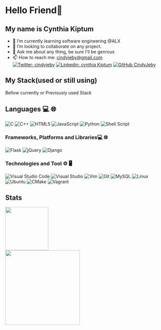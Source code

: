 # Hello Friend👋
## My name is Cynthia Kiptum

- 🌱 I’m currently learning software engineering @ALX
- 👯 I’m looking to collaborate on any project.
- 💬 Ask me about any thing, be sure I'll be genrous
- 📫 How to reach me: <cindyjeby@gmail.com><br>
[![Twitter: cindyjeby](https://img.shields.io/twitter/follow/cindyjeby?style=for-the-badge&color=black)](https://twitter.com/cindyjeby)
[![Linkedin: cynthia Kiptum](https://img.shields.io/badge/-cindy-jeby?style=for-the-badge&logo=Linkedin&Color=black&link=https://www.linkedin.com/in/cynthia-kiptum-5140a0271/)](https:www.linkedin.com/in/cynthia-kiptum-5140a0271/)
[![GitHub CindyJeby](https://img.shields.io/github/followers/cindyjeby?label=follow&style=for-the-badge&color=black)](https://github.com/cindyjeby)

## My Stack(used or still using)

Bellow  currently or Previously used Stack

## Languages 💻 🌐

![C](https://img.shields.io/badge/c-%2300599C.svg?style=for-the-badge&logo=c&logoColor=white)
![C++](https://img.shields.io/badge/c%2B%2B-%2300599C.svg?style=for-the-badge&logo=c%2B%2B&logoColor=white)
![HTML5](https://img.shields.io/badge/html5-%23E34F26.svg?style=for-the-badge&logo=html5&logoColor=white)
![JavaScript](https://img.shields.io/badge/javascript-%23323330.svg?style=for-the-badge&logo=javascript&logoColor=%23F7DF1E)
![Python](https://img.shields.io/badge/python-3670A0?style=for-the-badge&logo=python&logoColor=ffdd54)
![Shell Script](https://img.shields.io/badge/shell_script-%23121011.svg?style=for-the-badge&logo=gnu-bash&logoColor=white)

### Frameworks, Platforms and Libraries💻 🌐

![Flask](https://img.shields.io/badge/flask-%23000.svg?style=for-the-badge&logo=flask&logoColor=white)
![jQuery](https://img.shields.io/badge/jquery-%230769AD.svg?style=for-the-badge&logo=jquery&logoColor=white)
![Django](https://img.shields.io/badge/django-%23092E20.svg?style=for-the-badge&logo=django&logoColor=white)

### Technologies and Tool ⚙️ 🖥

![Visual Studio Code](https://img.shields.io/badge/Visual%20Studio%20Code-0078d7.svg?style=for-the-badge&logo=visual-studio-code&logoColor=white)
![Visual Studio](https://img.shields.io/badge/Visual%20Studio-5C2D91.svg?style=for-the-badge&logo=visual-studio&logoColor=white)
![Vim](https://img.shields.io/badge/VIM-%2311AB00.svg?style=for-the-badge&logo=vim&logoColor=white)
![Git](https://img.shields.io/badge/-Git-333333?style=for-the-badge&logo=git&color=black)
![MySQL](https://img.shields.io/badge/-MySQL-333333?style=for-the-badge&logo=mysql&color=black)
![Linux](https://img.shields.io/badge/-Linux-000?style=for-the-badge&logo=Linux&logoColor=FCC624&color=black)
![Ubuntu](https://img.shields.io/badge/Ubuntu-E95420?style=for-the-badge&logo=ubuntu&logoColor=white)
![CMake](https://img.shields.io/badge/CMake-%23008FBA.svg?style=for-the-badge&logo=cmake&logoColor=white)
![Vagrant](https://img.shields.io/badge/vagrant-%231563FF.svg?style=for-the-badge&logo=vagrant&logoColor=white)
## Stats

<a href="https://github.com/cindyjeby">
  <img height="137px" src="https://github-readme-stats.vercel.app/api?username=cindyjeby&hide_title=true&hide_border=true&show_icons=true&include_all_commits=true&count_private=true&line_height=21&theme=tokyonight" /><br>
  <img height="237px" src="https://github-readme-stats.vercel.app/api/top-langs/?username=cindyjeby&hide_title=true&hide_border=true&layout=compact&langs_count=10&hide=css,html,shaderlab&theme=tokyonight" /><br>
</a>
<!-- [![wakatime](https://wakatime.com/badge/user/b3046e07-b277-4034-9c3c-8e48a13c62f6.svg)](https://wakatime.com/@b3046e07-b277-4034-9c3c-8e48a13c62f6) -->
